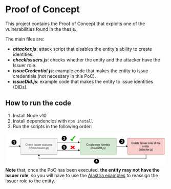 # Proof of Concept

This project contains the Proof of Concept that exploits one of the vulnerabilities found in the thesis. 

The main files are:

- **_attacker.js_**: attack script that disables the entity's ability to create identities.
- **_checkIssuers.js_**: checks whether the entity and the attacker have the Issuer role.
- **_issueCredential.js_**: example code that makes the entity to issue credentials (not necessary in this PoC).
- **_issueDid.js_**: example code that makes the entity to issue identities (DIDs).

## How to run the code
1. Install Node v10 
2. Install dependencies with `npm install`
3. Run the scripts in the following order:

![Poc flow](../../images/PoC/poc-flow.png)
**Note** that, once the PoC has been executed, **the entity may not have the Issuer role**, so you will have to use the [Alastria examples](https://github.com/alastria/alastria-identity-example/blob/master/exampleIssuer/2.addIdentityIssuer.js) to reassign the Issuer role to the entity.
